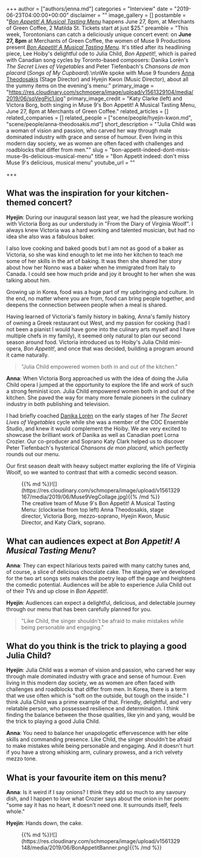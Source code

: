 +++
author = ["authors/jenna.md"]
categories = "Interview"
date = "2019-06-23T04:00:00+00:00"
disclaimer = ""
image_gallery = []
postamble = "[_Bon Appetit! A Musical Tasting Menu_](https://muse9food.bpt.me/?fbclid=IwAR1lNpTKuo_hssG8LzK0IUyAJBOvnZNS7iqzbHOXJykbLvcfTZaNzdvTmS0) happens June 27, 8pm, at Merchants of Green Coffee, 2 Matilda St. Tickets start at just $25."
preamble = "This week, Torontonians can catch a deliciously unique concert event: on **June 27, 8pm** at Merchants of Green Coffee, the women of Muse 9 Productions present [_Bon Appetit! A Musical Tasting Menu_](https://muse9food.bpt.me/?fbclid=IwAR1lNpTKuo_hssG8LzK0IUyAJBOvnZNS7iqzbHOXJykbLvcfTZaNzdvTmS0). It's titled after its headlining piece, Lee Hoiby's delightful ode to Julia Child, _Bon Appetit!_, which is paired with Canadian song cycles by Toronto-based composers: Danika Lorèn's _The Secret Lives of Vegetables_ and Peter Tiefenbach's _Chansons de mon placard_ (_Songs of My Cupboard_).\n\nWe spoke with Muse 9 founders [Anna Theodosakis](/scene/people/anna-theodosakis/) (Stage Director) and Hyejin Kwon (Music Director), about all the yummy items on the evening's menu:"
primary_image = "https://res.cloudinary.com/schmopera/image/upload/v1561329104/media/2019/06/sqVegPic1.jpg"
primary_image_credit = "Katy Clarke (left) and Victora Borg, both singing in Muse 9's Bon Appetit! A Musical Tasting Menu, June 27, 8pm at Merchants of Green Coffee."
related_articles = []
related_companies = []
related_people = ["scene/people/hyejin-kwon.md", "scene/people/anna-theodosakis.md"]
short_description = "\"Julia Child was a woman of vision and passion, who carved her way through male dominated industry with grace and sense of humour. Even living in this modern day society, we as women are often faced with challenges and roadblocks that differ from men.\""
slug = "bon-appetit-indeed-dont-miss-muse-9s-delicious-musical-menu"
title = "Bon Appetit indeed: don't miss Muse 9's delicious, musical menu"
youtube_url = ""

+++
## What was the inspiration for your kitchen-themed concert?

**Hyejin**: During our inaugural season last year, we had the pleasure working with Victoria Borg as our understudy in "From the Diary of Virginia Woolf". I always knew Victoria was a hard working and talented musician, but had no idea she also was a fabulous baker.

I also love cooking and baked goods but I am not as good of a baker as Victoria, so she was kind enough to let me into her kitchen to teach me some of her skills in the art of baking. It was then she shared her story about how her Nonno was a baker when he immigrated from Italy to Canada. I could see how much pride and joy it brought to her when she was talking about him.

Growing up in Korea, food was a huge part of my upbringing and culture. In the end, no matter where you are from, food can bring people together, and deepens the connection between people when a meal is shared.

Having learned of Victoria's family history in baking, Anna's family history of owning a Greek restaurant out West, and my passion for cooking (had I not been a pianist I would have gone into the culinary arts myself and I have multiple chefs in my family), it seemed only natural to plan our second season around food. Victoria introduced us to Hoiby's Julia Child mini-opera, _Bon Appetit!_, and once that was decided, building a program around it came naturally.

>"Julia Child empowered women both in and out of the kitchen."

**Anna**: When Victoria Borg approached us with the idea of doing the Julia Child opera I jumped at the opportunity to explore the life and work of such a strong feminist icon. Julia Child empowered women both in and out of the kitchen. She paved the way for many more female pioneers in the culinary industry in both publishing and television.

I had briefly coached [Danika Lorèn](/spotlight-on-danika-loren/) on the early stages of her _The Secret Lives of Vegetables_ cycle while she was a member of the COC Ensemble Studio, and knew it would complement the Hoiby. We are very excited to showcase the brilliant work of Danika as well as Canadian poet Lorna Crozier. Our co-producer and Soprano Katy Clark helped us to discover Peter Tiefenbach's hysterical _Chansons de mon placard_, which perfectly rounds out our menu.

Our first season dealt with heavy subject matter exploring the life of Virginia Woolf, so we wanted to contrast that with a comedic second season.

<figure data-type="image">{{% md %}}![](https://res.cloudinary.com/schmopera/image/upload/v1561329167/media/2019/06/Muse9VegCollage.jpg){{% /md %}}

<figcaption>The creative team of Muse 9's Bon Appetit! A Musical Tasting Menu: (clockwise from top left) Anna Theodosakis, stage director, Victoria Borg, mezzo-soprano, Hyejin Kwon, Music Director, and Katy Clark, soprano.</figcaption>

</figure>

## What can audiences expect at _Bon Appetit! A Musical Tasting Menu_?

**Anna**: They can expect hilarious texts paired with many catchy tunes and, of course, a slice of delicious chocolate cake. The staging we've developed for the two art songs sets makes the poetry leap off the page and heightens the comedic potential. Audiences will be able to experience Julia Child out of their TVs and up close in _Bon Appetit!_.

**Hyejin**: Audiences can expect a delightful, delicious, and delectable journey through our menu that has been carefully planned for you.

>"Like Child, the singer shouldn't be afraid to make mistakes while being personable and engaging."

## What do you think is the trick to playing a good Julia Child?

**Hyejin**: Julia Child was a woman of vision and passion, who carved her way through male dominated industry with grace and sense of humour. Even living in this modern day society, we as women are often faced with challenges and roadblocks that differ from men. In Korea, there is a term that we use often which is "soft on the outside, but tough on the inside." I think Julia Child was a prime example of that. Friendly, delightful, and very relatable person, who possessed resilience and determination. I think finding the balance between the those qualities, like yin and yang, would be the trick to playing a good Julia Child.

**Anna**: You need to balance her unapologetic effervescence with her elite skills and commanding presence. Like Child, the singer shouldn't be afraid to make mistakes while being personable and engaging. And it doesn't hurt if you have a strong whisking arm, culinary prowess, and a rich velvety mezzo tone.

## What is your favourite item on this menu?

**Anna**: Is it weird if I say onions? I think they add so much to any savoury dish, and I happen to love what Crozier says about the onion in her poem: "some say it has no heart, it doesn't need one. It surrounds itself, feels whole."

**Hyejin**: Hands down, the cake.

<figure data-type="image">{{% md %}}![](https://res.cloudinary.com/schmopera/image/upload/v1561329148/media/2019/06/BonAppetitBanner.png){{% /md %}}

<figcaption></figcaption>

</figure>